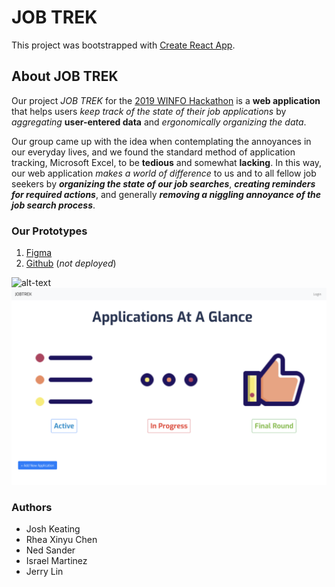 # JOB TREK

This project was bootstrapped with [Create React App](https://github.com/facebook/create-react-app).

## About JOB TREK

Our project _JOB TREK_ for the [2019 WINFO Hackathon](https://www.facebook.com/events/889714264560893/) is a **web application** that helps users _keep track of the state of their job applications_ by _aggregating_ **user-entered data** and _ergonomically organizing the data_.

Our group came up with the idea when contemplating the annoyances in our everyday lives, and we found the standard method of application tracking, Microsoft Excel, to be **tedious** and somewhat **lacking**. In this way, our web application _makes a world of difference_ to us and to all fellow job seekers by __*organizing the state of our job searches*__, __*creating reminders for required actions*__, and generally __*removing a niggling annoyance of the job search process*__.

### Our Prototypes

1. [Figma](https://www.figma.com/proto/FbYDwU43G3xQywZ48sV124NE/Winfo-Hackathon?node-id=6%3A450&scaling=min-zoom)
2. [Github](https://github.com/NedSander/winfo-hackathon-2019) (_not deployed_)

![alt-text](https://i.imgur.com/OANluSt.jpg)
![alt-text](home-page.png)

### Authors

- Josh Keating
- Rhea Xinyu Chen
- Ned Sander
- Israel Martinez
- Jerry Lin